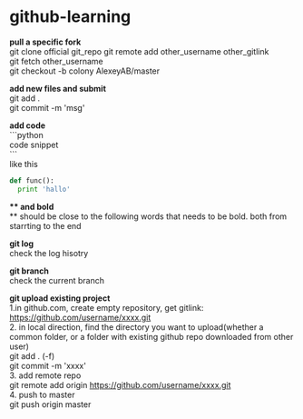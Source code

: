 # github-learning


**pull a specific fork** <br>
git clone official git_repo
git remote add other_username other_gitlink <br>
git fetch other_username  <br>
git checkout -b colony AlexeyAB/master <br>



**add new files and submit**<br>
git add .  <br>
git commit -m 'msg'


**add code** <br>
\`\`\`python <br>
code snippet <br>
\`\`\`<br>
like this<br>
```python
def func():
  print 'hallo'
```


**\*\* and bold** <br>
\*\* should be close to the following words that needs to be bold. both from starrting to the end


**git log**<br>
check the log hisotry

**git branch**<br>
check the current branch




**git upload existing project**<br>
1.in github.com, create empty repository, get gitlink: https://github.com/username/xxxx.git  <br>
2. in local direction, find the directory you want to upload(whether a common folder, or a folder with existing github repo downloaded from other user)<br>
git add .  (-f) <br>
git commit -m 'xxxx'<br>
3. add remote repo<br>
git remote add origin https://github.com/username/xxxx.git  <br>
4. push to master<br>
git push origin master



